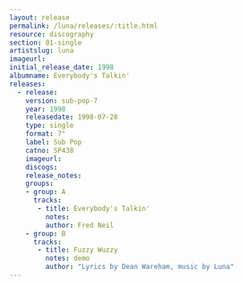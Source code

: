 ```yaml
---
layout: release
permalink: /luna/releases/:title.html
resource: discography
section: 01-single
artistslug: luna
imageurl:
initial_release_date: 1998
albumname: Everybody's Talkin'
releases:
  - release: 
    version: sub-pop-7
    year: 1998
    releasedate: 1998-07-28
    type: single
    format: 7"
    label: Sub Pop
    catno: SP438
    imageurl:
    discogs: 
    release_notes: 
    groups:
    - group: A
      tracks:
       - title: Everybody's Talkin'
         notes: 
         author: Fred Neil
    - group: B
      tracks:
       - title: Fuzzy Wuzzy
         notes: demo
         author: "Lyrics by Dean Wareham, music by Luna"
---
```

